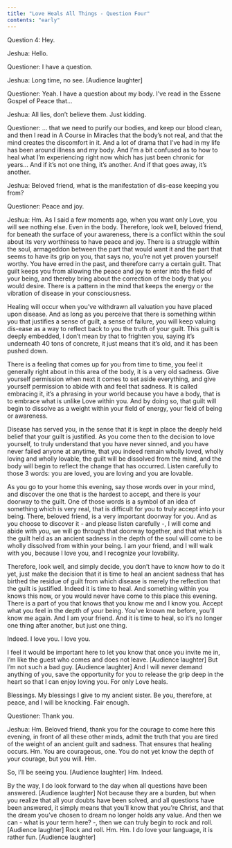 ```yaml
---
title: "Love Heals All Things - Question Four"
contents: "early"
---
```


Question 4: Hey.

Jeshua: Hello.

Questioner: I have a question.

Jeshua: Long time, no see. [Audience laughter]

Questioner: Yeah. I have a question about my body. I’ve read in the Essene
Gospel of Peace that&hellip;

Jeshua: All lies, don’t believe them. Just kidding. 

Questioner: &hellip; that we need to purify our bodies, and keep our blood clean, and
then I read in A Course in Miracles that the body’s not real, and that the mind
creates the discomfort in it. And a lot of drama that I’ve had in my life has
been around illness and my body. And I’m a bit confused as to how to heal what
I’m experiencing right now which has just been chronic for years&hellip; And if it’s
not one thing, it’s another. And if that goes away, it’s another.    

Jeshua: Beloved friend, what is the manifestation of dis-ease keeping you from?

Questioner: Peace and joy. 

Jeshua: Hm. As I said a few moments ago, when you want only Love, you will see
nothing else. Even in the body. Therefore, look well, beloved friend, for
beneath the surface of your awareness, there is a conflict within the soul
about its very worthiness to have peace and joy. There is a struggle within the
soul, armageddon between the part that would want it and the part that seems to
have its grip on you, that says no, you’re not yet proven yourself worthy. You
have erred in the past, and therefore carry a certain guilt. That guilt keeps
you from allowing the peace and joy to enter into the field of your being, and
thereby bring about the correction of the body that you would desire. There is
a pattern in the mind that keeps the energy or the vibration of disease in your
consciousness.   

Healing will occur when you’ve withdrawn all valuation you have placed upon
disease. And as long as you perceive that there is something within you that
justifies a sense of guilt, a sense of failure, you will keep valuing dis-ease
as a way to reflect back to you the truth of your guilt. This guilt is deeply
embedded, I don’t mean by that to frighten you, saying it’s underneath 40 tons
of concrete, it just means that it’s old, and it has been pushed down. 

There is a feeling that comes up for you from time to time, you feel it
generally right about in this area of the body, it is a very old sadness. Give
yourself permission when next it comes to set aside everything, and give
yourself permission to abide with and feel that sadness. It is called embracing
it, it’s a phrasing in your world because you have a body, that is to embrace
what is unlike Love within you. And by doing so, that guilt will begin to
dissolve as a weight within your field of energy, your field of being or
awareness. 

Disease has served you, in the sense that it is kept in place the deeply held
belief that your guilt is justified. As you come then to the decision to love
yourself, to truly understand that you have never sinned, and you have never
failed anyone at anytime, that you indeed remain wholly loved, wholly loving
and wholly lovable, the guilt will be dissolved from the mind, and the body
will begin to reflect the change that has occurred. Listen carefully to those 3
words: you are loved, you are loving and you are lovable.  

As you go to your home this evening, say those words over in your mind, and
discover the one that is the hardest to accept, and there is your doorway to
the guilt. One of those words is a symbol of an idea of something which is very
real, that is difficult for you to truly accept into your being. There, beloved
friend, is a very important doorway for you. And as you choose to discover it -
and please listen carefully -, I will come and abide with you, we will go
through that doorway together, and that which is the guilt held as an ancient
sadness in the depth of the soul will come to be wholly dissolved from within
your being. I am your friend, and I will walk with you, because I love you, and
I recognize your lovability. 

Therefore, look well, and simply decide, you don’t have to know how to do it
yet, just make the decision that it is time to heal an ancient sadness that has
birthed the residue of guilt from which disease is merely the reflection that
the guilt is justified. Indeed it is time to heal. And something within you
knows this now, or you would never have come to this place this evening. There
is a part of you that knows that you know me and I know you. Accept what you
feel in the depth of your being. You’ve known me before, you’ll know me again.
And I am your friend. And it is time to heal, so it’s no longer one thing after
another, but just one thing. 

Indeed. I love you. I love you.  

I feel it would be important here to let you know that once you invite me in,
I’m like the guest who comes and does not leave. [Audience laughter] But I’m
not such a bad guy. [Audience laughter] And I will never demand anything of
you, save the opportunity for you to release the grip deep in the heart so that
I can enjoy loving you. For only Love heals.

Blessings. My blessings I give to my ancient sister. Be you, therefore, at
peace, and I will be knocking. Fair enough.   

Questioner: Thank you. 

Jeshua: Hm. Beloved friend, thank you for the courage to come here this
evening, in front of all these other minds, admit the truth that you are tired
of the weight of an ancient guilt and sadness. That ensures that healing
occurs. Hm. You are courageous, one. You do not yet know the depth of your
courage, but you will. Hm. 

So, I’ll be seeing you. [Audience laughter] Hm. Indeed.

By the way, I do look forward to the day when all questions have been answered.
[Audience laughter] Not because they are a burden, but when you realize that
all your doubts have been solved, and all questions have been answered, it
simply means that you’ll know that you’re Christ, and that the dream you’ve
chosen to dream no longer holds any value. And then we can - what is your term
here? -, then we can truly begin to rock and roll. [Audience laughter] Rock and
roll. Hm. Hm. I do love your language, it is rather fun. [Audience laughter] 


